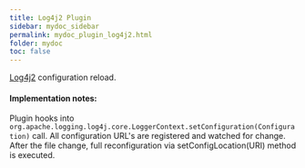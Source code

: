 ```yaml
---
title: Log4j2 Plugin
sidebar: mydoc_sidebar
permalink: mydoc_plugin_log4j2.html
folder: mydoc
toc: false
---
```


[Log4j2](http://logging.apache.org/log4j/2.x/) configuration reload.

#### Implementation notes:
Plugin hooks into `org.apache.logging.log4j.core.LoggerContext.setConfiguration(Configuration)` call. All configuration URL's are
registered and watched for change. After the file change, full reconfiguration via setConfigLocation(URI) method is executed.


